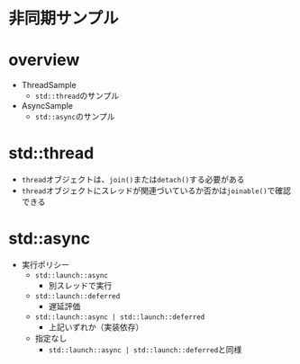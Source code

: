 # 非同期サンプル

# overview

- ThreadSample
    - `std::thread`のサンプル
- AsyncSample
    - `std::async`のサンプル

# std::thread

- `thread`オブジェクトは、`join()`または`detach()`する必要がある
- `thread`オブジェクトにスレッドが関連づいているか否かは`joinable()`で確認できる

# std::async

- 実行ポリシー
    - `std::launch::async`
        - 別スレッドで実行
    - `std::launch::deferred`
        - 遅延評価
    - `std::launch::async | std::launch::deferred`
        - 上記いずれか（実装依存）
    - 指定なし
        - `std::launch::async | std::launch::deferred`と同様
